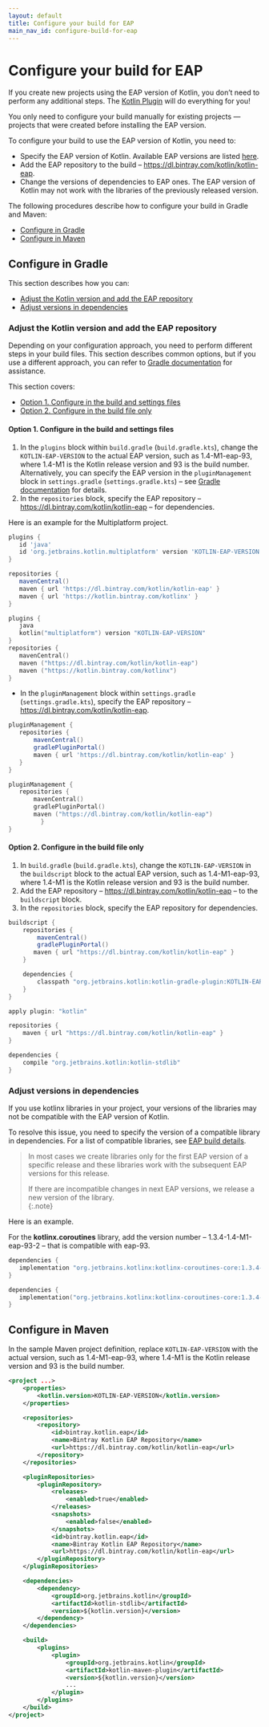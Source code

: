 ```yaml
---
layout: default
title: Configure your build for EAP
main_nav_id: configure-build-for-eap
---
```


# Configure your build for EAP

If you create new projects using the EAP version of Kotlin, you don’t need to perform any additional steps. The [Kotlin Plugin](install-eap-plugin.html) will do everything for you!

You only need to configure your build manually for existing projects — projects that were created before installing the EAP version.

To configure your build to use the EAP version of Kotlin, you need to: 

*   Specify the EAP version of Kotlin. Available EAP versions are listed [here](index.html). 
*   Add the EAP repository to the build – <https://dl.bintray.com/kotlin/kotlin-eap>.
*   Change the versions of dependencies to EAP ones.
The EAP version of Kotlin may not work with the libraries of the previously released version. 

The following procedures describe how to configure your build in Gradle and Maven:

*   [Configure in Gradle](#configure-in-gradle)
*   [Configure in Maven](#configure-in-maven)  

## Configure in Gradle 

This section describes how you can:

*   [Adjust the Kotlin version and add the EAP repository](#adjust-the-kotlin-version-and-add-the-eap-repository)
*   [Adjust versions in dependencies](#adjust-versions-in-dependencies)


### Adjust the Kotlin version and add the EAP repository 

Depending on your configuration approach, you need to perform different steps in your build files. 
This section describes common options, but if you use a different approach, you can refer to [Gradle documentation](https://docs.gradle.org/) for assistance.

This section covers:

*   [Option 1. Configure in the build and settings files](#option-1-configure-in-the-build-and-settings-files)
*   [Option 2. Configure in the build file only](#option-2-configure-in-the-build-file-only)

#### Option 1. Configure in the build and settings files 

1. In the `plugins` block within `build.gradle` (`build.gradle.kts`), change the `KOTLIN-EAP-VERSION` to the actual EAP version, such as 1.4-M1-eap-93, 
where 1.4-M1 is the Kotlin release version and 93 is the build number.<br>
Alternatively, you can specify the EAP version in the `pluginManagement` block in `settings.gradle` (`settings.gradle.kts`) – see [Gradle documentation](https://docs.gradle.org/current/userguide/plugins.html#sec:plugin_version_management) for details.
2. In the `repositories` block, specify the EAP repository – <https://dl.bintray.com/kotlin/kotlin-eap> – for dependencies.

Here is an example for the Multiplatform project.


<div class="multi-language-sample" data-lang="groovy">
<div class="sample" markdown="1" theme="idea" mode='groovy'>

```groovy
plugins {
   id 'java' 
   id 'org.jetbrains.kotlin.multiplatform' version 'KOTLIN-EAP-VERSION'
}

repositories {
   mavenCentral()
   maven { url 'https://dl.bintray.com/kotlin/kotlin-eap' }
   maven { url 'https://kotlin.bintray.com/kotlinx' }
}
```

</div>
</div>

<div class="multi-language-sample" data-lang="kotlin">
<div class="sample" markdown="1" theme="idea" mode='kotlin' data-highlight-only>

```kotlin
plugins {
   java
   kotlin("multiplatform") version "KOTLIN-EAP-VERSION"
}
repositories {
   mavenCentral()
   maven ("https://dl.bintray.com/kotlin/kotlin-eap")
   maven ("https://kotlin.bintray.com/kotlinx")
}
```

</div>
</div>

* In the `pluginManagement` block within `settings.gradle` (`settings.gradle.kts`), specify the EAP repository – <https://dl.bintray.com/kotlin/kotlin-eap>.

<div class="multi-language-sample" data-lang="groovy">
<div class="sample" markdown="1" theme="idea" mode='groovy'>

```groovy
pluginManagement {
   repositories {
       mavenCentral()
       gradlePluginPortal()
       maven { url 'https://dl.bintray.com/kotlin/kotlin-eap' }
   }
}
```

</div>
</div>

<div class="multi-language-sample" data-lang="kotlin">
<div class="sample" markdown="1" theme="idea" mode='kotlin' data-highlight-only>

```kotlin
pluginManagement { 
   repositories { 
       mavenCentral() 
       gradlePluginPortal() 
       maven ("https://dl.bintray.com/kotlin/kotlin-eap") 
         }
}
```

</div>
</div> 

#### Option 2. Configure in the build file only 

1. In `build.gradle` (`build.gradle.kts`), change the `KOTLIN-EAP-VERSION` in the `buildscript` block to the actual EAP version, such as 1.4-M1-eap-93, where 1.4-M1 is the Kotlin release version and 93 is the build number.
2. Add the EAP repository – <https://dl.bintray.com/kotlin/kotlin-eap> – to the `buildscript` block.
3. In the `repositories` block, specify the EAP repository for dependencies. 

<div class="sample" markdown="1" theme="idea" mode='groovy'>

```groovy
buildscript {
    repositories {
        mavenCentral()
        gradlePluginPortal()
       maven { url "https://dl.bintray.com/kotlin/kotlin-eap" }
    }

    dependencies {
        classpath "org.jetbrains.kotlin:kotlin-gradle-plugin:KOTLIN-EAP-VERSION"
    }
}

apply plugin: "kotlin"

repositories {
    maven { url "https://dl.bintray.com/kotlin/kotlin-eap" }
}

dependencies {
    compile "org.jetbrains.kotlin:kotlin-stdlib"
}
```

</div>

### Adjust versions in dependencies

If you use kotlinx libraries in your project, your versions of the libraries may not be compatible with the EAP version of Kotlin.

To resolve this issue, you need to specify the version of a compatible library in dependencies. For a list of compatible libraries, 
see [EAP build details](index.html#build-details). 

> In most cases we create libraries only for the first EAP version of a specific release and these libraries work with the subsequent EAP versions for this release.
> 
> If there are incompatible changes in next EAP versions, we release a new version of the library.  
{:.note}

Here is an example.

For the **kotlinx.coroutines** library, add the version number – 1.3.4-1.4-M1-eap-93-2 – that is compatible with eap-93. 

<div class="multi-language-sample" data-lang="groovy">
<div class="sample" markdown="1" theme="idea" mode='groovy'>

```groovy
dependencies {
   implementation "org.jetbrains.kotlinx:kotlinx-coroutines-core:1.3.4-1.4-M1-eap-93-2"
}
```

</div>
</div>

<div class="multi-language-sample" data-lang="kotlin">
<div class="sample" markdown="1" theme="idea" mode='kotlin' data-highlight-only>

```kotlin
dependencies {
   implementation("org.jetbrains.kotlinx:kotlinx-coroutines-core:1.3.4-1.4-M1-eap-93-2")
}
```

</div>
</div>

## Configure in Maven

In the sample Maven project definition, replace `KOTLIN-EAP-VERSION` with the actual version, such as 1.4-M1-eap-93, where 1.4-M1 is the Kotlin release version and 93 is the build number.

<div class="sample" markdown="1" theme="idea" mode='xml'>

```xml
<project ...>
    <properties>
        <kotlin.version>KOTLIN-EAP-VERSION</kotlin.version>
    </properties>

    <repositories>
        <repository>
            <id>bintray.kotlin.eap</id>
            <name>Bintray Kotlin EAP Repository</name>
            <url>https://dl.bintray.com/kotlin/kotlin-eap</url>
        </repository>
    </repositories>

    <pluginRepositories>
        <pluginRepository>
            <releases>
                <enabled>true</enabled>
            </releases>
            <snapshots>
                <enabled>false</enabled>
            </snapshots>
            <id>bintray.kotlin.eap</id>
            <name>Bintray Kotlin EAP Repository</name>
            <url>https://dl.bintray.com/kotlin/kotlin-eap</url>
        </pluginRepository>
    </pluginRepositories>

    <dependencies>
        <dependency>
            <groupId>org.jetbrains.kotlin</groupId>
            <artifactId>kotlin-stdlib</artifactId>
            <version>${kotlin.version}</version>
        </dependency>
    </dependencies>

    <build>
        <plugins>
            <plugin>
                <groupId>org.jetbrains.kotlin</groupId>
                <artifactId>kotlin-maven-plugin</artifactId>
                <version>${kotlin.version}</version>
                ...
            </plugin>
        </plugins>
    </build>
</project>
```

</div>